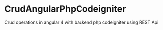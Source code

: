 # CrudAngularPhpCodeigniter
Crud operations in angular 4 with backend php codeigniter using REST Api
